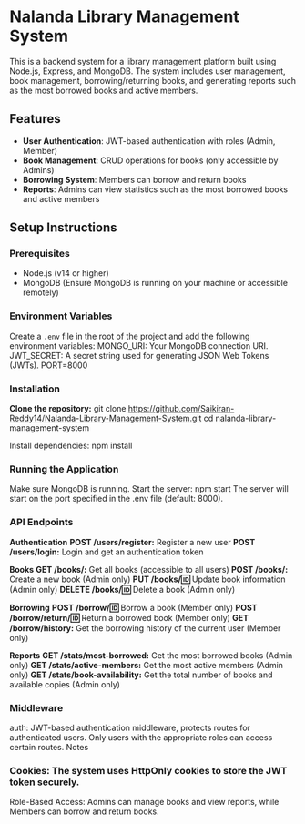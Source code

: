 # Nalanda Library Management System

This is a backend system for a library management platform built using Node.js, Express, and MongoDB. The system includes user management, book management, borrowing/returning books, and generating reports such as the most borrowed books and active members.

## Features

- **User Authentication**: JWT-based authentication with roles (Admin, Member)
- **Book Management**: CRUD operations for books (only accessible by Admins)
- **Borrowing System**: Members can borrow and return books
- **Reports**: Admins can view statistics such as the most borrowed books and active members

## Setup Instructions

### Prerequisites

- Node.js (v14 or higher)
- MongoDB (Ensure MongoDB is running on your machine or accessible remotely)

### Environment Variables
Create a `.env` file in the root of the project and add the following environment variables:
MONGO_URI: Your MongoDB connection URI.
JWT_SECRET: A secret string used for generating JSON Web Tokens (JWTs).
PORT=8000


### Installation

**Clone the repository:**
git clone https://github.com/Saikiran-Reddy14/Nalanda-Library-Management-System.git
cd nalanda-library-management-system

Install dependencies:
npm install

### Running the Application
Make sure MongoDB is running.
Start the server:
npm start
The server will start on the port specified in the .env file (default: 8000).


### API Endpoints

**Authentication**
**POST /users/register:** Register a new user
**POST /users/login:** Login and get an authentication token

**Books**
**GET /books/:** Get all books (accessible to all users)
**POST /books/:** Create a new book (Admin only)
**PUT /books/:id:** Update book information (Admin only)
**DELETE /books/:id:** Delete a book (Admin only)

**Borrowing**
**POST /borrow/:id:** Borrow a book (Member only)
**POST /borrow/return/:id:** Return a borrowed book (Member only)
**GET /borrow/history:** Get the borrowing history of the current user (Member only)

**Reports**
**GET /stats/most-borrowed:** Get the most borrowed books (Admin only)
**GET /stats/active-members:** Get the most active members (Admin only)
**GET /stats/book-availability:** Get the total number of books and available copies (Admin only)


### Middleware
auth: JWT-based authentication middleware, protects routes for authenticated users. Only users with the appropriate roles can access certain routes.
Notes

### Cookies: The system uses HttpOnly cookies to store the JWT token securely.
Role-Based Access: Admins can manage books and view reports, while Members can borrow and return books.
